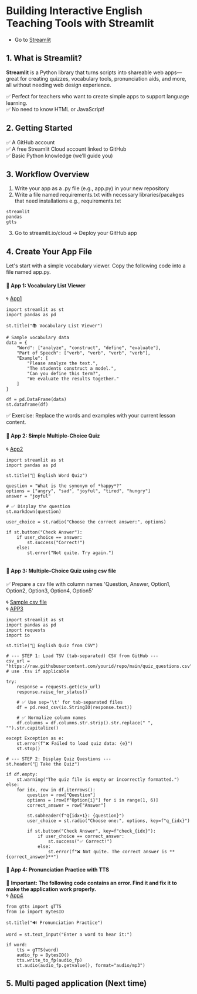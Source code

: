 # Building Interactive English Teaching Tools with Streamlit

+ Go to [Streamlit](https://streamlit.io/cloud)

## 1. What is Streamlit?

**Streamlit** is a Python library that turns scripts into shareable web apps—great for creating quizzes, vocabulary tools, pronunciation aids, and more, all without needing web design experience.  

✅ Perfect for teachers who want to create simple apps to support language learning.  
✅ No need to know HTML or JavaScript!  

## 2. Getting Started

✅ A GitHub account  
✅ A free Streamlit Cloud account linked to GitHub  
✅ Basic Python knowledge (we’ll guide you)  

## 3. Workflow Overview

1. Write your app as a .py file (e.g., app.py) in your new repository
2. Write a file named requirements.txt with necessary libraries/pacakges that need installations
e.g., requirements.txt
```
streamlit
pandas
gtts
```  
3. Go to streamlit.io/cloud → Deploy your GitHub app


## 4. Create Your App File

Let's start with a simple vocabulary viewer. Copy the following code into a file named app.py.

#### 📘 App 1: Vocabulary List Viewer  

🌀 [App1](https://mk316-app1.streamlit.app/)

```
import streamlit as st
import pandas as pd

st.title("📚 Vocabulary List Viewer")

# Sample vocabulary data
data = {
    "Word": ["analyze", "construct", "define", "evaluate"],
    "Part of Speech": ["verb", "verb", "verb", "verb"],
    "Example": [
        "Please analyze the text.",
        "The students construct a model.",
        "Can you define this term?",
        "We evaluate the results together."
    ]
}

df = pd.DataFrame(data)
st.dataframe(df)

```
✅ Exercise: Replace the words and examples with your current lesson content.

#### 📘 App 2: Simple Multiple-Choice Quiz
🌀 [App2](https://mk316-app2.streamlit.app/)

```
import streamlit as st
import pandas as pd

st.title("📝 English Word Quiz")

question = "What is the synonym of *happy*?"
options = ["angry", "sad", "joyful", "tired", "hungry"]
answer = "joyful"

# ✅ Display the question
st.markdown(question)

user_choice = st.radio("Choose the correct answer:", options)

if st.button("Check Answer"):
    if user_choice == answer:
        st.success("Correct!")
    else:
        st.error("Not quite. Try again.")


```

#### 📘 App 3: Multiple-Choice Quiz using csv file

✅ Prepare a csv file with column names 'Question, Answer, Option1, Option2, Option3, Option4, Option5'  

🌀 [Sample csv file](https://raw.githubusercontent.com/MK316/App1/refs/heads/main/quiz_questions.csv)  
🌀 [APP3](https://mk316-app3.streamlit.app/)

```
import streamlit as st
import pandas as pd
import requests
import io

st.title("📘 English Quiz from CSV")

# --- STEP 1: Load TSV (tab-separated) CSV from GitHub ---
csv_url = "https://raw.githubusercontent.com/yourid/repo/main/quiz_questions.csv"  # use .tsv if applicable

try:
    response = requests.get(csv_url)
    response.raise_for_status()
    
    # ✅ Use sep='\t' for tab-separated files
    df = pd.read_csv(io.StringIO(response.text))

    # ✅ Normalize column names
    df.columns = df.columns.str.strip().str.replace(" ", "").str.capitalize()

except Exception as e:
    st.error(f"❌ Failed to load quiz data: {e}")
    st.stop()

# --- STEP 2: Display Quiz Questions ---
st.header("🧠 Take the Quiz")

if df.empty:
    st.warning("The quiz file is empty or incorrectly formatted.")
else:
    for idx, row in df.iterrows():
        question = row["Question"]
        options = [row[f"Option{i}"] for i in range(1, 6)]
        correct_answer = row["Answer"]

        st.subheader(f"Q{idx+1}: {question}")
        user_choice = st.radio("Choose one:", options, key=f"q_{idx}")

        if st.button("Check Answer", key=f"check_{idx}"):
            if user_choice == correct_answer:
                st.success("✅ Correct!")
            else:
                st.error(f"❌ Not quite. The correct answer is **{correct_answer}**")

```


#### 📘 App 4: Pronunciation Practice with TTS

📌 **Important: The following code contains an error. Find it and fix it to make the application work properly.**  
🌀 [App4](https://mk316-app4.streamlit.app/)

```
from gtts import gTTS
from io import BytesIO

st.title("🔊 Pronunciation Practice")

word = st.text_input("Enter a word to hear it:")

if word:
    tts = gTTS(word)
    audio_fp = BytesIO()
    tts.write_to_fp(audio_fp)
    st.audio(audio_fp.getvalue(), format="audio/mp3")

```

## 5. Multi paged application (Next time)
